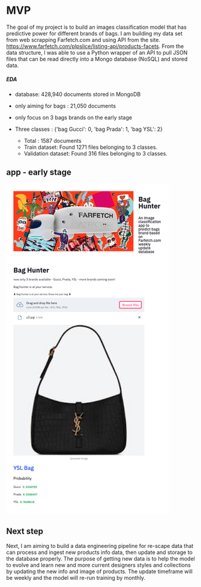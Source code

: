 # MVP

The goal of my project is to build an images classification model that has predictive power for different brands of bags. I am building my data set from web scrapping Farfetch.com and using API from the site. https://www.farfetch.com/plpslice/listing-api/products-facets.
From the data structure, I was able to use a Python wrapper of an API to pull JSON files that can be read directly into a Mongo database (NoSQL) and stored data.


#####  EDA

- database: 428,940 documents stored in MongoDB

- only aiming for bags : 21,050 documents

- only focus on 3 bags brands on the early stage

- Three classes : {'bag Gucci': 0, 'bag Prada': 1, 'bag YSL': 2}
	- Total : 1587 documents
	- Train dataset: Found 1271 files belonging to 3 classes.
	- Validation dataset: Found 316 files belonging to 3 classes.





## app - early stage


<img src="https://github.com/SYNYC/7_Metis_DataEngineering/blob/main/img_upload/mvp_demo.png">



## Next step

Next, I am aiming to build a data engineering pipeline for re-scape data that can process and ingest new products info data, then update and storage to the database properly. The purpose of getting new data is to help the model to evolve and learn new and more current designers styles and collections by updating the new info and image of products. The update timeframe will be weekly and the model will re-run training by monthly.



